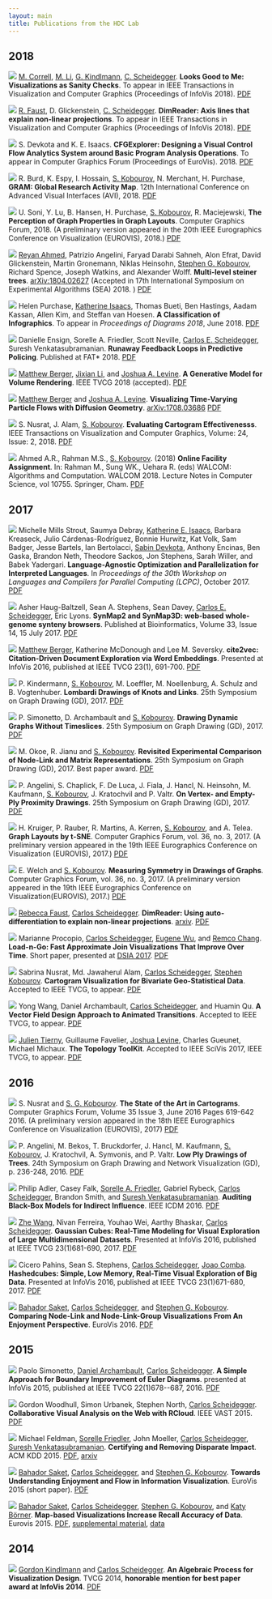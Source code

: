 ```yaml
---
layout: main
title: Publications from the HDC Lab
---
```


## 2018

[<img class="pubthumb" src="papers/thumbs/infovis_2018_sanitycheck.png">](papers/infovis_2018_sanitycheck.pdf)
[M. Correll](https://research.tableau.com/user/michael-correll), [M. Li](http://hdc.cs.arizona.edu/~mwli/), [G. Kindlmann](http://people.cs.uchicago.edu/~glk/), [C. Scheidegger](https://cscheid.net). **Looks Good to Me: Visualizations as Sanity Checks**. To appear in IEEE Transactions in Visualization and Computer Graphics (Proceedings of InfoVis 2018). 
[PDF](papers/infovis_2018_dimreader.pdf)

<div class="pubdiv"></div>

[<img class="pubthumb" src="papers/thumbs/infovis_2018_dimreader.png">](papers/infovis_2018_dimreader.pdf)
[R. Faust](https://rjfaust.github.io), D. Glickenstein, [C. Scheidegger](https://cscheid.net). **DimReader: Axis lines that explain non-linear projections**. To appear in IEEE Transactions in Visualization and Computer Graphics (Proceedings of InfoVis 2018). 
[PDF](papers/infovis_2018_sanitycheck.pdf)

<div class="pubdiv"></div>

[<img class="pubthumb" src="papers/thumbs/cfg_2018_explorer_preprint.png">](papers/cfg_2018_explorer_preprint.pdf)
S. Devkota and K. E. Isaacs. **CFGExplorer: Designing a Visual Control Flow Analytics System around Basic Program Analysis Operations**. To appear in Computer Graphics Forum (Proceedings of EuroVis). 2018.
[PDF](papers/cfg_2018_explorer_preprint.pdf)

<div class="pubdiv"></div>

[<img class="pubthumb" src="papers/thumbs/avi_gram_2018.png">](papers/avi_gram_2018.pdf)
R. Burd, K. Espy, I. Hossain, [S. Kobourov](http://www.cs.arizona.edu/~kobourov), N. Merchant, H. Purchase,
**GRAM: Global Research Activity Map**. 12th International Conference on
Advanced Visual Interfaces (AVI), 2018.
[PDF](papers/avi_gram_2018.pdf)

<div class="pubdiv"></div>

[<img class="pubthumb" src="papers/thumbs/eurovis_ASU_UA_graphs_2018.png">](papers/eurovis_ASU_UA_graphs_2018.pdf)
U. Soni, Y. Lu, B. Hansen, H. Purchase, [S. Kobourov](http://www.cs.arizona.edu/~kobourov), R. Maciejewski,
**The Perception of Graph Properties in Graph Layouts**. Computer
Graphics Forum, 2018. (A preliminary version appeared in the 20th IEEE
Eurographics Conference on Visualization (EUROVIS), 2018.)
[PDF](papers/eurovis_ASU_UA_graphs_2018.pdf)

<div class="pubdiv"></div>

[<img class="pubthumb" src="papers/thumbs/sea_steiner_trees_2018.png">](papers/sea_steiner_trees_2018.pdf)
[Reyan Ahmed](http://cgi.cs.arizona.edu/~abureyanahmed/profile.html), Patrizio Angelini, Faryad Darabi Sahneh, Alon Efrat, David Glickenstein, Martin Gronemann, Niklas Heinsohn, [Stephen G. Kobourov](http://www.cs.arizona.edu/~kobourov), Richard Spence, Joseph Watkins, and Alexander Wolff. **Multi-level steiner trees**. [arXiv:1804.02627](https://arxiv.org/abs/1804.02627) (Accepted in 17th International Symposium on Experimental Algorithms (SEA) 2018. )
[PDF](papers/sea_steiner_trees_2018.pdf)

<div class="pubdiv"></div>

[<img class="pubthumb" src="papers/thumbs/diagrams_infographics_2018.png">](papers/diagrams_infographics_2018.pdf)
Helen Purchase, [Katherine Isaacs](http://cgi.cs.arizona.edu/~kisaacs), Thomas Bueti, Ben Hastings, Aadam Kassan, Allen Kim, and Steffan van Hoesen. **A Classification of Infographics**. To appear in *Proceedings of Diagrams 2018*, June 2018.
[PDF](papers/diagrams_infographics_2018.pdf)

<div class="pubdiv"></div>

[<img class="pubthumb" src="papers/thumbs/fat_predpol_2018.png">](papers/fat_predpol_2018.pdf)
Danielle Ensign, Sorelle A. Friedler, Scott Neville, [Carlos E. Scheidegger](http://cscheid.net/), Suresh Venkatasubramanian. **Runaway Feedback Loops in Predictive Policing**. Published at FAT* 2018.
[PDF](papers/fat_predpol_2018.pdf)

<div class="pubdiv"></div>

[<img class="pubthumb" src="papers/thumbs/tvcg_generative_2018.png">](papers/tvcg_generative_2018.pdf)
[Matthew Berger](https://matthewberger.github.io/), [Jixian Li](https://jixianli.github.io/), and [Joshua A. Levine](http://www.cs.arizona.edu/~josh). **A Generative Model for Volume Rendering**. IEEE TVCG 2018 (accepted). 
[PDF](papers/tvcg_generative_2018.pdf)

<div class="pubdiv"></div>

[<img class="pubthumb" src="papers/thumbs/arx_diffusion_geom_2018.png">](papers/arx_diffusion_geom_2018.pdf)
[Matthew Berger](https://matthewberger.github.io/) and [Joshua A. Levine](http://www.cs.arizona.edu/~josh). **Visualizing Time-Varying Particle Flows with Diffusion Geometry**. [arXiv:1708.03686](https://arxiv.org/abs/1708.03686)
[PDF](papers/arx_diffusion_geom_2018.pdf)

<div class="pubdiv"></div>

[<img class="pubthumb" src="papers/thumbs/tvcg_eval_cartogram_2018.png">](papers/tvcg_eval_cartogram_2018.pdf)
S. Nusrat, J. Alam, [S. Kobourov](http://www.cs.arizona.edu/~kobourov). **Evaluating Cartogram Effectivenesss**. IEEE Transactions on Visualization and Computer Graphics, Volume: 24, Issue: 2, 2018. [PDF](papers/tvcg_eval_cartogram_2018.pdf)

<div class="pubdiv"></div>

[<img class="pubthumb" src="papers/thumbs/walcom_facility_2018.png">](papers/walcom_facility_2018.pdf)
Ahmed A.R., Rahman M.S., [S. Kobourov](http://www.cs.arizona.edu/~kobourov). (2018) **Online Facility Assignment**. In: Rahman M., Sung WK., Uehara R. (eds) WALCOM: Algorithms and Computation. WALCOM 2018. Lecture Notes in Computer Science, vol 10755. Springer, Cham.
[PDF](papers/walcom_facility_2018.pdf)

<div class="pubdiv"></div>


## 2017

[<img class="pubthumb" src="papers/thumbs/lcpc_sci-up-to-par_2017.png">](papers/lcpc_sci-up-to-par_2017.pdf)
Michelle Mills Strout, Saumya Debray, [Katherine E. Isaacs](http://cgi.cs.arizona.edu/~kisaacs), Barbara Kreaseck, Julio Cárdenas-Rodríguez, Bonnie Hurwitz, Kat Volk, Sam Badger, Jesse Bartels, Ian Bertolacci, [Sabin Devkota](https://devkotasabin.github.io/), Anthony Encinas, Ben Gaska, Brandon Neth, Theodore Sackos, Jon Stephens, Sarah Willer, and Babek Yadergari. **Language-Agnostic Optimization and Parallelization for Interpreted Languages**. In *Proceedings of the 30th Workshop on Languages and Compilers for Parallel Computing (LCPC)*, October 2017.
[PDF](papers/lcpc_sci-up-to-par_2017.pdf)

<div class="pubdiv"></div>

[<img class="pubthumb" src="papers/thumbs/bioinformatics_synmap2_2017.png">](papers/bioinformatics_synmap2_2017.pdf)
Asher Haug-Baltzell, Sean A. Stephens, Sean Davey, [Carlos E. Scheidegger](http://cscheid.net/), Eric Lyons. **SynMap2 and SynMap3D: web-based whole-genome synteny browsers**. Published at Bioinformatics, Volume 33, Issue 14, 15 July 2017.
[PDF](papers/bioinformatics_synmap2_2017.pdf)

<div class="pubdiv"></div>


[<img class="pubthumb" src="papers/thumbs/tvcg_cite2vec_2017.png">](papers/tvcg_cite2vec_2017.pdf)
[Matthew Berger](https://matthewberger.github.io/), Katherine McDonough and Lee M. Seversky. **cite2vec: Citation-Driven Document Exploration via Word Embeddings**. Presented at InfoVis 2016, published at IEEE TVCG 23(1), 691-700.
[PDF](papers/tvcg_cite2vec_2017.pdf)

<div class="pubdiv"></div>

[<img class="pubthumb" src="papers/thumbs/gd_lombardi_2017.png">](papers/gd_lombardi_2017.pdf)
P. Kindermann, [S. Kobourov](http://www.cs.arizona.edu/~kobourov), M. Loeffler, M. Noellenburg, A. Schulz and
B. Vogtenhuber. **Lombardi Drawings of Knots and Links**. 25th Symposium
on Graph Drawing (GD), 2017.
[PDF](papers/gd_lombardi_2017.pdf)

<div class="pubdiv"></div>


[<img class="pubthumb" src="papers/thumbs/gd_dynamic_2017.png">](papers/gd_dynamic_2017.pdf)
P. Simonetto, D. Archambault and [S. Kobourov](http://www.cs.arizona.edu/~kobourov). **Drawing Dynamic Graphs
Without Timeslices**. 25th Symposium on Graph Drawing (GD), 2017.
[PDF](papers/gd_dynamic_2017.pdf)

<div class="pubdiv"></div>

[<img class="pubthumb" src="papers/thumbs/gd_compare_2017.png">](papers/gd_compare_2017.pdf)
M. Okoe, R. Jianu and [S. Kobourov](http://www.cs.arizona.edu/~kobourov). **Revisited Experimental Comparison
of Node-Link and Matrix Representations**. 25th Symposium on Graph
Drawing (GD), 2017. Best paper award.
[PDF](papers/gd_compare_2017.pdf)

<div class="pubdiv"></div>

[<img class="pubthumb" src="papers/thumbs/gd_plyproximity_2017.png">](papers/gd_plyproximity_2017.pdf)
P. Angelini, S. Chaplick, F. De Luca, J. Fiala, J. Hancl, N. Heinsohn,
M. Kaufmann, [S. Kobourov](http://www.cs.arizona.edu/~kobourov), J. Kratochvil and P. Valtr. **On Vertex- and
Empty-Ply Proximity Drawings**. 25th Symposium on Graph Drawing (GD),
2017. [PDF](papers/gd_plyproximity_2017.pdf)

<div class="pubdiv"></div>

[<img class="pubthumb" src="papers/thumbs/eurovis_tsne_2017.png">](papers/eurovis_tsne_2017.pdf)
H. Kruiger, P. Rauber, R. Martins, A. Kerren, [S. Kobourov](http://www.cs.arizona.edu/~kobourov), and A. Telea. **Graph Layouts by t-SNE**. Computer Graphics Forum, vol. 36, no. 3, 2017. (A preliminary version appeared in the 19th IEEE Eurographics Conference on Visualization (EUROVIS), 2017.) [PDF](papers/eurovis_tsne_2017.pdf)

<div class="pubdiv"></div>

[<img class="pubthumb" src="papers/thumbs/eurovis_symmetries_2017.png">](papers/eurovis_symmetries_2017.pdf)
E. Welch and [S. Kobourov](http://www.cs.arizona.edu/~kobourov). **Measuring Symmetry in Drawings of Graphs**. Computer Graphics Forum, vol. 36, no. 3, 2017. (A preliminary version appeared in the 19th IEEE Eurographics Conference on Visualization(EUROVIS), 2017.) [PDF](papers/eurovis_symmetries_2017.pdf)

<div class="pubdiv"></div>

[<img class="pubthumb" src="papers/thumbs/arxiv_2017_dimreader.png">](papers/arxiv_2017_dimreader.pdf)
[Rebecca Faust](https://rjfaust.github.io/),
[Carlos Scheidegger](https://cscheid.net). **DimReader: Using
auto-differentiation to explain non-linear
projections**. [arxiv](https://arxiv.org/abs/1710.00992). [PDF](papers/arxiv_2017_dimreader.pdf)

<div class="pubdiv"></div>

[<img class="pubthumb" src="papers/thumbs/dsia_2017_load-n-go.png">](papers/dsia_2017_load-n-go.pdf)
Marianne Procopio, [Carlos Scheidegger](https://cscheid.net),
[Eugene Wu](http://www.cs.columbia.edu/~ewu/), and
[Remco Chang](http://www.cs.tufts.edu/~remco/). **Load-n-Go: Fast
Approximate Join Visualizations That Improve Over Time**. Short paper,
presented at [DSIA 2017](http://www.interactive-analysis.org). [PDF](papers/dsia_2017_load-n-go.pdf)

<div class="pubdiv"></div>

[<img class="pubthumb" src="papers/thumbs/tvcg_2017_bivariate_cartograms.png">](papers/tvcg_2017_bivariate_cartograms.pdf)
Sabrina Nusrat, Md. Jawaherul Alam,
[Carlos Scheidegger](https://cscheid.net),
[Stephen Kobourov](https://www2.cs.arizona.edu/~kobourov/). **Cartogram
Visualization for Bivariate Geo-Statistical Data**. Accepted to IEEE TVCG, to appear. [PDF](papers/tvcg_2017_bivariate_cartograms.pdf)

<div class="pubdiv"></div>

[<img class="pubthumb" src="papers/thumbs/tvcg_2017_transition.png">](papers/tvcg_2017_transition.pdf)
Yong Wang, Daniel Archambault,
[Carlos Scheidegger](https://cscheid.net), and Huamin Qu. **A Vector
Field Design Approach to Animated Transitions**. Accepted to IEEE TVCG, to appear. [PDF](papers/tvcg_2017_transition.pdf)

<div class="pubdiv"></div>

[<img class="pubthumb" src="papers/thumbs/scivis_2017_ttk.png">](papers/scivis_2017_ttk.pdf) [Julien Tierny](http://www-pequan.lip6.fr/~tierny/), Guillaume Favelier, [Joshua Levine](https://jalevine.bitbucket.io/), Charles Gueunet, Michael Michaux. **The Topology ToolKit**. Accepted to IEEE SciVis 2017, IEEE TVCG, to appear. [PDF](papers/scivis_2017_ttk.pdf)

<div class="pubdiv"></div>

## 2016

[<img class="pubthumb" src="papers/thumbs/graphics_state_cartograms_2016.png">](papers/graphics_state_cartograms_2016.pdf)
S. Nusrat and [S. G. Kobourov](http://www.cs.arizona.edu/~kobourov). **The State of the Art in Cartograms**. Computer Graphics Forum, Volume 35 Issue 3, June 2016
Pages 619-642 2016. (A preliminary version appeared in the 18th IEEE
Eurographics Conference on Visualization (EUROVIS), 2017) [PDF](papers/graphics_state_cartograms_2016.pdf)

<div class="pubdiv"></div>

[<img class="pubthumb" src="papers/thumbs/gd_plytrees_2016.png">](papers/gd_plytrees_2016.pdf)
P. Angelini, M. Bekos, T. Bruckdorfer, J. Hancl, M. Kaufmann, [S.
Kobourov](http://www.cs.arizona.edu/~kobourov), J. Kratochvil, A. Symvonis, and P. Valtr. **Low Ply Drawings
of Trees**. 24th Symposium on Graph Drawing and Network Visualization
(GD), p. 236-248, 2016.
[PDF](papers/gd_plytrees_2016.pdf)

<div class="pubdiv"></div>

[<img class="pubthumb" src="papers/thumbs/icdm_2016_auditing.png">](papers/icdm_2016_auditing.pdf)
Philip Adler, Casey Falk,
[Sorelle A. Friedler](http://sorelle.friedler.net), Gabriel Rybeck,
[Carlos Scheidegger](https://cscheid.net), Brandon Smith, and
[Suresh Venkatasubramanian](http://www.cs.utah.edu/~suresh/). **Auditing
Black-Box Models for Indirect Influence**. IEEE ICDM 2016. [PDF](papers/icdm_2016_auditing.pdf)

<div class="pubdiv"></div>

[<img class="pubthumb" src="papers/thumbs/infovis_2016_gaussian.png">](papers/infovis_2016_gaussian.pdf)
[Zhe Wang](http://www.z-wang.com/), Nivan Ferreira, Youhao Wei, Aarthy
Bhaskar, [Carlos Scheidegger](http://cscheid.net). **Gaussian Cubes:
Real-Time Modeling for Visual Exploration of Large Multidimensional
Datasets**. Presented at InfoVis 2016, published at IEEE TVCG
23(1)681-690, 2017. [PDF](papers/infovis_2016_gaussian.pdf)

<div class="pubdiv"></div>

[<img class="pubthumb" src="papers/thumbs/infovis_2016_hashedcubes.png">](papers/infovis_2016_hashedcubes.pdf)
Cicero Pahins, Sean S. Stephens,
[Carlos Scheidegger](http://cscheid.net),
[Joao Comba](http://www.inf.ufrgs.br/~comba/). **Hashedcubes: Simple,
Low Memory, Real-Time Visual Exploration of Big Data**. Presented at
InfoVis 2016, published at IEEE TVCG 23(1)671-680,
2017. [PDF](papers/infovis_2016_hashedcubes.pdf)

<div class="pubdiv"></div>

[<img class="pubthumb" src="papers/thumbs/eurovis_2016_comparing.png">](papers/eurovis_2016_comparing.pdf) [Bahador Saket](http://bahadorsaket.com), [Carlos Scheidegger](http://cscheid.net), and [Stephen G. Kobourov](http://www.cs.arizona.edu/~kobourov). **Comparing Node-Link and Node-Link-Group Visualizations From An Enjoyment Perspective**. EuroVis 2016. [PDF](papers/eurovis_2016_comparing.pdf)

<div class="pubdiv"></div>



## 2015

[<img class="pubthumb" src="papers/thumbs/infovis_2015_euler.png">](papers/infovis_2015_euler.pdf) Paolo Simonetto, [Daniel Archambault](http://cs.swansea.ac.uk/~csdarchambault/), [Carlos Scheidegger](https://cscheid.net/). **A Simple
Approach for Boundary Improvement of Euler Diagrams**. presented at InfoVis 2015, published at IEEE TVCG 22(1)678--687, 2016. [PDF](papers/infovis_2015_euler.pdf)

<div class="pubdiv"></div>

[<img class="pubthumb" src="papers/thumbs/vast_2015_rcloud.png">](papers/vast_2015_rcloud.pdf) Gordon Woodhull, Simon Urbanek, Stephen North, [Carlos
Scheidegger](http://cscheid.net). **Collaborative Visual Analysis on the Web with
RCloud**. IEEE VAST 2015. [PDF](papers/vast_2015_rcloud.pdf)

<div class="pubdiv"></div>

[<img class="pubthumb" src="papers/thumbs/kdd_2015_bias.png">](papers/kdd_2015_bias.pdf) Michael Feldman, [Sorelle Friedler](http://sorelle.friedler.net/), John Moeller, [Carlos Scheidegger](http://cscheid.net),
[Suresh Venkatasubramanian](http://www.cs.utah.edu/~suresh/web/). **Certifying and Removing Disparate
Impact**. ACM KDD 2015. [PDF](papers/kdd_2015_bias.pdf), [arxiv](http://arxiv.org/abs/1412.3756)

<div class="pubdiv"></div>

[<img class="pubthumb" src="papers/thumbs/eurovis_2015_short_enjoyment.png">](http://cscheid.net/static/papers/eurovis_short_2015.pdf) [Bahador Saket](http://bahadorsaket.com), [Carlos Scheidegger](http://cscheid.net), and [Stephen G. Kobourov](http://www.cs.arizona.edu/~kobourov). **Towards
Understanding Enjoyment and Flow in Information Visualization**. EuroVis
2015 (short paper). [PDF](http://cscheid.net/static/papers/eurovis_short_2015.pdf)

<div class="pubdiv"></div>

[<img class="pubthumb" src="papers/thumbs/eurovis_2015_recall.png">](http://cscheid.net/static/papers/eurovis_long_2015.pdf) [Bahador Saket](http://bahadorsaket.com), [Carlos Scheidegger](http://cscheid.net), [Stephen G. Kobourov](http://www.cs.arizona.edu/~kobourov), and [Katy
Börner](http://ella.slis.indiana.edu/~katy/). **Map-based Visualizations Increase Recall Accuracy of
Data**. Eurovis
2015. [PDF](http://cscheid.net/static/papers/eurovis_long_2015.pdf),
[supplemental material](http://cscheid.net/static/papers/eurovis_long_2015_supplemental.pdf),
[data](http://cscheid.net/static/papers/eurovis_long_2015_supplemental.tar.gz)

<div class="pubdiv"></div>



## 2014

[<img class="pubthumb" src="papers/thumbs/infovis_2014_algebraic.png">](papers/infovis_2014_algebraic.pdf) [Gordon Kindlmann](http://www.cs.uchicago.edu/~glk) and
[Carlos Scheidegger](http://cscheid.net). **An Algebraic Process for
Visualization Design**. TVCG 2014, **honorable
mention for best paper award at InfoVis 2014**. [PDF](papers/infovis_2014_algebraic.pdf)

<div class="pubdiv"></div>

